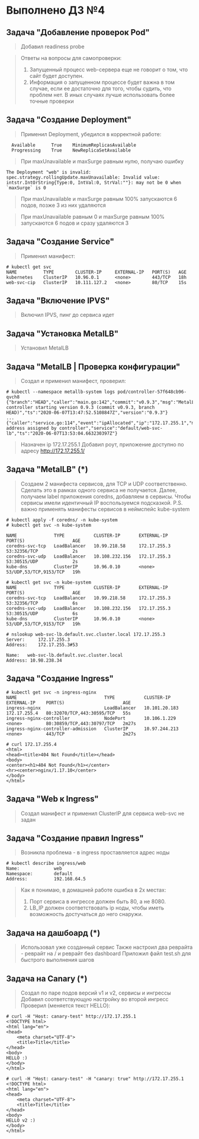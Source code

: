 # Выполнено ДЗ №4

## Задача "Добавление проверок Pod"

> Добавил readiness probe

> Ответы на вопросы для самопроверки:
> 1. Запущенный процесс web-сервера еще не говорит о том, что сайт будет доступен.
> 2. Информация о запущенном процессе будет важна в том случае, если ее достаточно для того, чтобы судить, что проблем нет.
>    В иных случаях лучше использовать более точные проверки

## Задача "Создание Deployment"

> Применил Deployment, убедился в корректной работе:

```shell script
  Available      True    MinimumReplicasAvailable
  Progressing    True    NewReplicaSetAvailable
```

> При maxUnavailable и maxSurge равным нулю, получаю ошибку

```shell script
The Deployment "web" is invalid: spec.strategy.rollingUpdate.maxUnavailable: Invalid value: intstr.IntOrString{Type:0, IntVal:0, StrVal:""}: may not be 0 when `maxSurge` is 0
```

> При maxUnavailable и maxSurge равным 100% запускаются 6 подов, позже 3 из них удаляются

> При maxUnavailable равным 0 и maxSurge равным 100% запускаются 6 подов и сразу удаляются 3

## Задача "Создание Service"

> Применил манифест:

```shell script
# kubectl get svc
NAME          TYPE        CLUSTER-IP     EXTERNAL-IP   PORT(S)   AGE
kubernetes    ClusterIP   10.96.0.1      <none>        443/TCP   18h
web-svc-cip   ClusterIP   10.111.127.2   <none>        80/TCP    15s
```

## Задача "Включение IPVS"

> Включил IPVS, пинг до сервиса идет 

## Задача "Установка MetalLB"

> Установил MetalLB

## Задача "MetalLB | Проверка конфигурации"

> Создал и применил манифест, проверил:

```shell script
# kubectl --namespace metallb-system logs pod/controller-57f648cb96-qvch8
{"branch":"HEAD","caller":"main.go:142","commit":"v0.9.3","msg":"MetalLB controller starting version 0.9.3 (commit v0.9.3, branch HEAD)","ts":"2020-06-07T13:47:52.5108847Z","version":"0.9.3"}
...
{"caller":"service.go:114","event":"ipAllocated","ip":"172.17.255.1","msg":"IP address assigned by controller","service":"default/web-svc-lb","ts":"2020-06-07T13:53:04.663230397Z"}
```

> Назначен ip 172.17.255.1
> Добавил роут, приложение доступно по адресу http://172.17.255.1/

## Задача "MetalLB" (*)

> Создаем 2 манифеста сервисов, для TCP и UDP соответственно.
> Сделать это в рамках одного сервиса не получается.
> Далее, получаем label приложения coredns, добавляем в сервисы.
> Чтобы сервисы имели идентичный IP воспользуемся подсказкой.
> P.S. важно применять манифесты сервисов в неймспейс kube-system

```shell script
# kubectl apply -f coredns/ -n kube-system
# kubectl get svc -n kube-system

NAME              TYPE           CLUSTER-IP       EXTERNAL-IP    PORT(S)                  AGE
coredns-svc-tcp   LoadBalancer   10.99.218.58     172.17.255.3   53:32356/TCP             2s
coredns-svc-udp   LoadBalancer   10.108.232.156   172.17.255.3   53:30515/UDP             2s
kube-dns          ClusterIP      10.96.0.10       <none>         53/UDP,53/TCP,9153/TCP   19h
```

```shell script
# kubectl get svc -n kube-system
NAME              TYPE           CLUSTER-IP       EXTERNAL-IP    PORT(S)                  AGE
coredns-svc-tcp   LoadBalancer   10.99.218.58     172.17.255.3   53:32356/TCP             6s
coredns-svc-udp   LoadBalancer   10.108.232.156   172.17.255.3   53:30515/UDP             6s
kube-dns          ClusterIP      10.96.0.10       <none>         53/UDP,53/TCP,9153/TCP   19h
```

```shell script
# nslookup web-svc-lb.default.svc.cluster.local 172.17.255.3
Server:		172.17.255.3
Address:	172.17.255.3#53

Name:	web-svc-lb.default.svc.cluster.local
Address: 10.98.238.34
```

## Задача "Создание Ingress"

```shell script
# kubectl get svc -n ingress-nginx 
NAME                                 TYPE           CLUSTER-IP      EXTERNAL-IP    PORT(S)                      AGE
ingress-nginx                        LoadBalancer   10.101.20.183   172.17.255.4   80:32070/TCP,443:30595/TCP   55s
ingress-nginx-controller             NodePort       10.106.1.229    <none>         80:30859/TCP,443:30797/TCP   2m27s
ingress-nginx-controller-admission   ClusterIP      10.97.244.213   <none>         443/TCP                      2m27s
```

```shell script
# curl 172.17.255.4
<html>
<head><title>404 Not Found</title></head>
<body>
<center><h1>404 Not Found</h1></center>
<hr><center>nginx/1.17.10</center>
</body>
</html>
```

## Задача "Web к Ingress"

> Создал манифест и применил
> ClusterIP для сервиса web-svc не задан

## Задача "Создание правил Ingress"

> Возникла проблема - в ingress проставляется адрес ноды

```shell script
# kubectl describe ingress/web
Name:             web
Namespace:        default
Address:          192.168.64.5
```

> Как я понимаю, в домашней работе ошибка в 2х местах:
> 1. Порт сервиса в ингрессе должен быть 80, а не 8080.
> 2. LB_IP должен соответствовать ip ноды, чтобы иметь возможность достучаться до него снаружи.

## Задача на дашбоард (*)

> Использовал уже созданный сервис
> Также настроил два реврайта - реврайт на / и реврайт без dashboard
> Приложил файл test.sh для быстрого выполнения шагов

## Задача на Canary (*)

> Создал по паре подов версий v1 и v2, сервисы и ингрессы
> Добавил соответствующую настройку во второй ингресс
> Проверил (меняется текст HELLO):

```shell script
# curl -H "Host: canary-test" http://172.17.255.1 
<!DOCTYPE html>
<html lang="en">
<head>
    <meta charset="UTF-8">
    <title>Title</title>
</head>
<body>
HELLO :)
</body>
</html>
```

```shell script
# curl -H "Host: canary-test" -H "canary: true" http://172.17.255.1 
<!DOCTYPE html>
<html lang="en">
<head>
    <meta charset="UTF-8">
    <title>Title</title>
</head>
<body>
HELLO v2 :)
</body>
</html>
```
